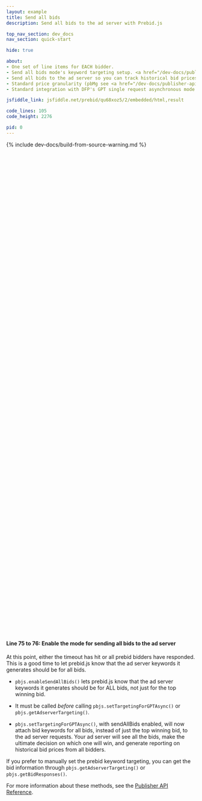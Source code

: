 ```yaml
---
layout: example
title: Send all bids
description: Send all bids to the ad server with Prebid.js

top_nav_section: dev_docs
nav_section: quick-start

hide: true

about:
- One set of line items for EACH bidder.
- Send all bids mode's keyword targeting setup. <a href="/dev-docs/publisher-api-reference.html#module_pbjs.enableSendAllBids">Reference here</a>
- Send all bids to the ad server so you can track historical bid prices from various bidders in reporting.
- Standard price granularity (pbMg see <a href="/dev-docs/publisher-api-reference.html#bidResponse">reference here</a>).
- Standard integration with DFP's GPT single request asynchronous mode.

jsfiddle_link: jsfiddle.net/prebid/qu68xoz5/2/embedded/html,result

code_lines: 105
code_height: 2276

pid: 0
---
```


{% include dev-docs/build-from-source-warning.md %}

<br />
<br />
<br />
<br />
<br />
<br />
<br />
<br />
<br />
<br />
<br />
<br />
<br />
<br />
<br />
<br />
<br />
<br />
<br />
<br />
<br />
<br />
<br />
<br />
<br />
<br />
<br />
<br />
<br />
<br />
<br />
<br />
<br />
<br />
<br />
<br />
<br />
<br />
<br />
<br />
<br />
<br />
<br />
<br />
<br />
<br />
<br />
<br />
<br />
<br />
<br />
<br />
<br />
<br />
<br />
<br />
<br />
<br />
<br />
<br />
<br />
<br />
<br />
<br />
<br />
<br />
<br />
<br />
<br />
<br />
<br />
<br />
<br />
<br />
<br />

<div markdown="1">

#### Line 75 to 76: Enable the mode for sending all bids to the ad server

At this point, either the timeout has hit or all prebid bidders have responded. This is a good time to let prebid.js know that the ad server keywords it generates should be for all bids.

+ `pbjs.enableSendAllBids()` lets prebid.js know that the ad server keywords it generates should be for ALL bids, not just for the top winning bid.

+ It must be called *before* calling `pbjs.setTargetingForGPTAsync()` or `pbjs.getAdserverTargeting()`. 

+ `pbjs.setTargetingForGPTAsync()`, with sendAllBids enabled, will now attach bid keywords for all bids, instead of just the top winning bid, to the ad server requests. Your ad server will see all the bids, make the ultimate decision on which one will win, and generate reporting on historical bid prices from all bidders.

If you prefer to manually set the prebid keyword targeting, you can get the bid information through `pbjs.getAdserverTargeting()` or `pbjs.getBidResponses()`.

For more information about these methods, see the [Publisher API Reference](/dev-docs/publisher-api-reference.html#module_pbjs.enableSendAllBids).

</div>
